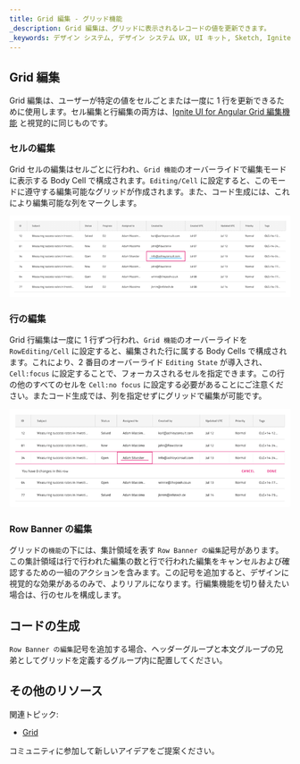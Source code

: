 ```yaml
---
title: Grid 編集 - グリッド機能
_description: Grid 編集は、グリッドに表示されるレコードの値を更新できます。
_keywords: デザイン システム, デザイン システム UX, UI キット, Sketch, Ignite UI for Angular, Sketch to Angular, Angular, Angular デザイン システム, Sketch からコードをエクスポート, Angular 用のデザイン キット, Sketch HTML, Sketch to HTML, Sketch UI キット
---
```


## Grid 編集

Grid 編集は、ユーザーが特定の値をセルごとまたは一度に 1 行を更新できるために使用します。セル編集と行編集の両方は、[Ignite UI for Angular Grid 編集機能](https://jp.infragistics.com/products/ignite-ui-angular/angular/components/grid/editing.html) と視覚的に同じものです。

### セルの編集

Grid セルの編集はセルごとに行われ、`Grid 機能`のオーバーライドで編集モードに表示する Body Cell で構成されます。`Editing/Cell` に設定すると、このモードに遵守する編集可能なグリッドが作成されます。また、コード生成には、これにより編集可能な列をマークします。

<img class="responsive-img" src="../images/grid_cell_edit.png" srcset="../images/grid_cell_edit@2x.png 2x" />

### 行の編集

Grid 行編集は一度に 1 行ずつ行われ、`Grid 機能`のオーバーライドを `RowEditing/Cell` に設定すると、編集された行に属する Body Cells で構成されます。これにより、2 番目のオーバーライド `Editing State` が導入され、`Cell:focus` に設定することで、フォーカスされるセルを指定できます。この行の他のすべてのセルを `Cell:no focus` に設定する必要があることにご注意ください。またコード生成では、列を指定せずにグリッドで編集が可能です。

<img class="responsive-img" src="../images/grid_row_edit.png" srcset="../images/grid_row_edit@2x.png 2x" />

### Row Banner の編集

グリッドの`機能`の下には、集計領域を表す `Row Banner の編集`記号があります。この集計領域は行で行われた編集の数と行で行われた編集をキャンセルおよび確認するための一組のアクションを含みます。この記号を追加すると、デザインに視覚的な効果があるのみで、よりリアルになります。行編集機能を切り替えたい場合は、行のセルを構成します。

## コードの生成

`Row Banner の編集`記号を追加する場合、ヘッダーグループと本文グループの兄弟としてグリッドを定義するグループ内に配置してください。

## その他のリソース

関連トピック:

- [Grid](grid.md)
  <div class="divider--half"></div>

コミュニティに参加して新しいアイデアをご提案ください。
